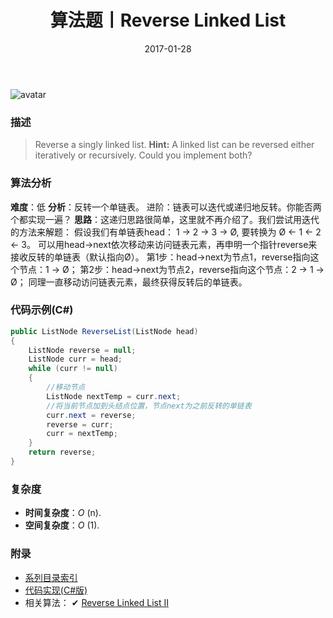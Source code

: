 ﻿---
title: 算法题丨Reverse Linked List
tags:
  - 算法
  - 编程技巧
  - 数据结构
categories: 计算机基础
date: 2017-01-28
---
![avatar](https://mysite.bj.bcebos.com/images/articles/efaf9342-6f2f-49c2-a1a9-6f8806d196b8.jpg)

### 描述
>Reverse a singly linked list.
**Hint:**
A linked list can be reversed either iteratively or recursively. Could you implement both?

<!-- more -->

### 算法分析
**难度**：低
**分析**：反转一个单链表。
进阶：链表可以迭代或递归地反转。你能否两个都实现一遍？
**思路**：这递归思路很简单，这里就不再介绍了。我们尝试用迭代的方法来解题：
假设我们有单链表head： 1 → 2 → 3 → Ø, 要转换为 Ø ← 1 ← 2 ← 3。
可以用head->next依次移动来访问链表元素，再申明一个指针reverse来接收反转的单链表（默认指向Ø）。
第1步：head->next为节点1，reverse指向这个节点：1 → Ø；
第2步：head->next为节点2，reverse指向这个节点：2 → 1 → Ø；
同理一直移动访问链表元素，最终获得反转后的单链表。

### 代码示例(C#)
```csharp
public ListNode ReverseList(ListNode head)
{
    ListNode reverse = null;
    ListNode curr = head;
    while (curr != null)
    {
        //移动节点
        ListNode nextTemp = curr.next;
        //将当前节点加到头结点位置，节点next为之前反转的单链表
        curr.next = reverse;
        reverse = curr;
        curr = nextTemp;
    }
    return reverse;
}
```

### 复杂度
- **时间复杂度**：*O* (n). 
- **空间复杂度**：*O* (1).

### 附录
- [系列目录索引](/posts/algorithm/index/)
- [代码实现(C#版)](https://github.com/lizzie2008/LeetCode.git)
- 相关算法：
✔ [Reverse Linked List II](/posts/algorithm/029.Reverse.Linked.List.II/)